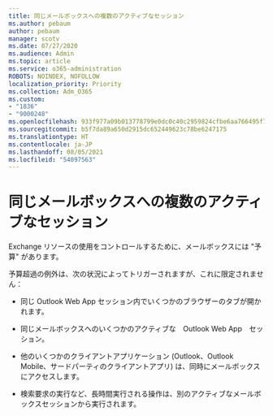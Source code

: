 ```yaml
---
title: 同じメールボックスへの複数のアクティブなセッション
ms.author: pebaum
author: pebaum
manager: scotv
ms.date: 07/27/2020
ms.audience: Admin
ms.topic: article
ms.service: o365-administration
ROBOTS: NOINDEX, NOFOLLOW
localization_priority: Priority
ms.collection: Adm_O365
ms.custom:
- "1836"
- "9000248"
ms.openlocfilehash: 933f977a09b013778799e0dc0c40c2959824cfbe6aa766495f7d1e1aab242878
ms.sourcegitcommit: b5f7da89a650d2915dc652449623c78be6247175
ms.translationtype: HT
ms.contentlocale: ja-JP
ms.lasthandoff: 08/05/2021
ms.locfileid: "54097563"
---
```

# <a name="multiple-active-sessions-to-the-same-mailbox"></a>同じメールボックスへの複数のアクティブなセッション

Exchange リソースの使用をコントロールするために、メールボックスには "予算" があります。

予算超過の例外は、次の状況によってトリガーされますが、これに限定されません：

- 同じ Outlook Web App セッション内でいくつかのブラウザーのタブが開かれます。　　

- 同じメールボックスへのいくつかのアクティブな　Outlook Web App　セッション。

- 他のいくつかのクライアントアプリケーション (Outlook、Outlook Mobile、サードパーティのクライアントアプリ) は、同時にメールボックスにアクセスします。　　　

- 検索要求の実行など、長時間実行される操作は、別のアクティブなメールボックスセッションから実行されます。

